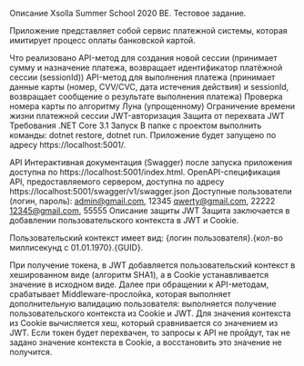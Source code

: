 Описание
Xsolla Summer School 2020 BE. Тестовое задание.

Приложение представляет собой сервис платежной системы, которая имитирует процесс оплаты банковской картой.

Что реализовано
API-метод для создания новой сессии (принимает сумму и назначение платежа, возвращает идентификатор платёжной сессии (sessionId))
API-метод для выполнения платежа (принимает данные карты (номер, CVV/CVC, дата истечения действия) и sessionId, возвращает сообщение о результате выполнения платежа)
Проверка номера карты по алгоритму Луна (упрощенному)
Ограничение времени жизни платежной сессии
JWT-авторизация
Защита от перехвата JWT
Требования
.NET Core 3.1
Запуск
В папке с проектом выполнить команды: dotnet restore, dotnet run. Приложение будет запущено по адресу https://localhost:5001/.

API
Интерактивная документация (Swagger) после запуска приложения доступна по https://localhost:5001/index.html.
OpenAPI-спецификация API, предоставляемого сервером, доступна по адресу https://localhost:5001/swagger/v1/swagger.json
Доступные пользователи (логин, пароль):
admin@gmail.com, 12345
qwerty@gmail.com, 22222
12345@gmail.com, 55555
Описание защиты JWT
Защита заключается в добавлении пользовательского контекста в JWT и Cookie.

Пользовательский контекст имеет вид: {логин пользователя}.{кол-во миллисекунд с 01.01.1970}.{GUID}.

При получение токена, в JWT добавляется пользовательский контекст в хешированном виде (алгоритм SHA1), а в Cookie устанавливается значение в исходном виде. Далее при обращении к API-методам, срабатывает Middleware-прослойка, которая выполняет дополнительную валидацию пользователя: выполняется получение пользовательского контекста из Cookie и JWT. Для значения контекста из Cookie вычисляется хеш, который сравнивается со значением из JWT. Если токен будет перехвачен, то запросы к API не пройдут, так не задано значение контекста в Cookie, а восстановить это значение не получится.